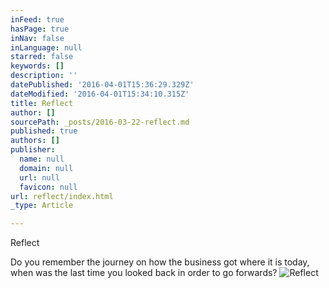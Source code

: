 ```yaml
---
inFeed: true
hasPage: true
inNav: false
inLanguage: null
starred: false
keywords: []
description: ''
datePublished: '2016-04-01T15:36:29.329Z'
dateModified: '2016-04-01T15:34:10.315Z'
title: Reflect
author: []
sourcePath: _posts/2016-03-22-reflect.md
published: true
authors: []
publisher:
  name: null
  domain: null
  url: null
  favicon: null
url: reflect/index.html
_type: Article

---
```

Reflect

Do you remember the journey on how the business got where it is today, when was the last time you looked back in order to go forwards? 
![Reflect](https://imgflo.herokuapp.com/graph/vahj1ThiexotieMo/9a10b884d470ab4c90af7cbf1c8d6de5/noop.gif?input=https%3A%2F%2Fthe-grid-user-content.s3-us-west-2.amazonaws.com%2Fc95a6a14-9b43-4e4f-af5b-dcb9d30142c7.gif)